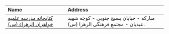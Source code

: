 | Name                                                                                                                     | Address                                                                  |
|:-------------------------------------------------------------------------------------------------------------------------|:-------------------------------------------------------------------------|
| [كتابخانه مدرسه علمیه خواهران الزهراء (س)](https://lib.ir/fa/library/474/كتابخانه-مدرسه-علمیه-خواهران-الزهراء-س/search/) | مباركه - خیابان بسیج جنوبی - كوچه شهید عبدیان - مجتمع فرهنگی الزهرا (س). |